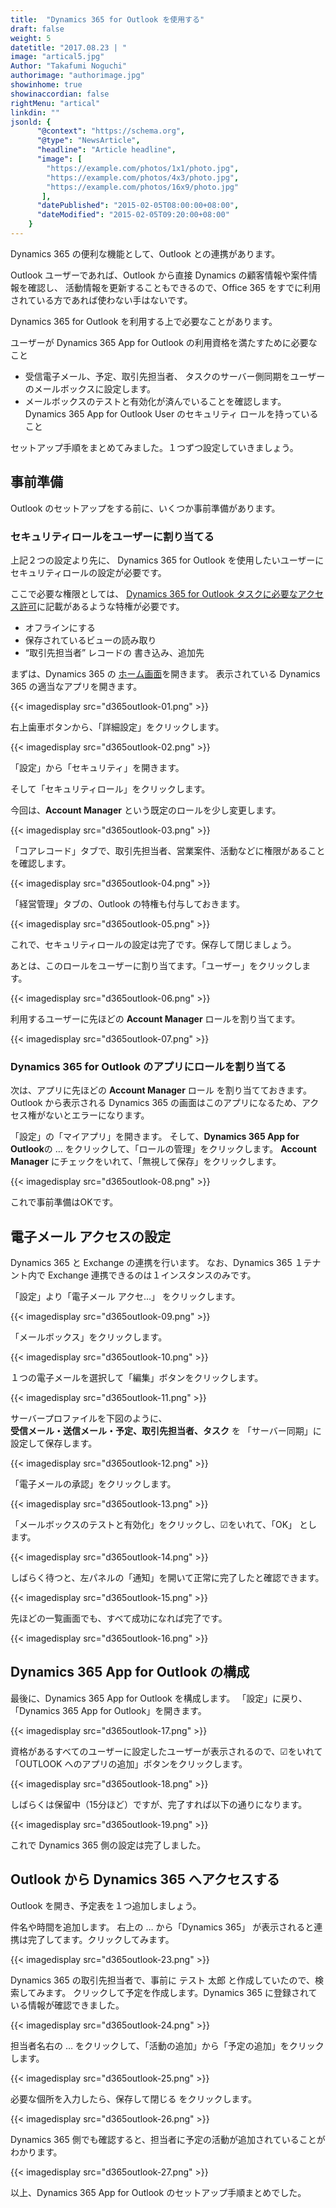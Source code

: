 ```yaml
---
title:  "Dynamics 365 for Outlook を使用する"
draft: false
weight: 5
datetitle: "2017.08.23 | "
image: "artical5.jpg"
Author: "Takafumi Noguchi"
authorimage: "authorimage.jpg"
showinhome: true
showinaccordian: false
rightMenu: "artical"
linkdin: ""
jsonld: {
      "@context": "https://schema.org",
      "@type": "NewsArticle",
      "headline": "Article headline",
      "image": [
        "https://example.com/photos/1x1/photo.jpg",
        "https://example.com/photos/4x3/photo.jpg",
        "https://example.com/photos/16x9/photo.jpg"
       ],
      "datePublished": "2015-02-05T08:00:00+08:00",
      "dateModified": "2015-02-05T09:20:00+08:00"
    }
---
```

<!-- Intro  -->
Dynamics 365 の便利な機能として、Outlook との連携があります。

Outlook ユーザーであれば、Outlook から直接 Dynamics の顧客情報や案件情報を確認し、
活動情報を更新することもできるので、Office 365 をすでに利用されている方であれば使わない手はないです。   


Dynamics 365 for Outlook を利用する上で必要なことがあります。

<!-- HighLighted Box -->
ユーザーが Dynamics 365 App for Outlook の利用資格を満たすために必要なこと
  * 受信電子メール、予定、取引先担当者、
タスクのサーバー側同期をユーザーのメールボックスに設定します。
  * メールボックスのテストと有効化が済んでいることを確認します。
Dynamics 365 App for Outlook User のセキュリティ ロールを持っていること

セットアップ手順をまとめてみました。１つずつ設定していきましょう。

 
## 事前準備
Outlook のセットアップをする前に、いくつか事前準備があります。

### セキュリティロールをユーザーに割り当てる
上記２つの設定より先に、
Dynamics 365 for Outlook を使用したいユーザーにセキュリティロールの設定が必要です。

ここで必要な権限としては、
[Dynamics 365 for Outlook タスクに必要なアクセス許可](https://docs.microsoft.com/ja-jp/dynamics365/outlook-addin/admin-guide/permissions-required-tasks)に記載があるような特権が必要です。

  * オフラインにする
  * 保存されているビューの読み取り
  * “取引先担当者” レコードの 書き込み、追加先

まずは、Dynamics 365 の [ホーム画面](https://home.dynamics.com/)を開きます。
表示されている Dynamics 365 の適当なアプリを開きます。
<!-- Image= d365outlook-01.png -->
{{< imagedisplay src="d365outlook-01.png" >}}

右上歯車ボタンから、「詳細設定」をクリックします。
<!-- Image= d365outlook-02.png -->
{{< imagedisplay src="d365outlook-02.png" >}}


「設定」から「セキュリティ」を開きます。

そして「セキュリティロール」をクリックします。

今回は、**Account Manager** という既定のロールを少し変更します。
<!-- Image= d365outlook-03.png -->
{{< imagedisplay src="d365outlook-03.png" >}}

「コアレコード」タブで、取引先担当者、営業案件、活動などに権限があることを確認します。
<!-- Image= d365outlook-04.png -->
{{< imagedisplay src="d365outlook-04.png" >}}

「経営管理」タブの、Outlook の特権も付与しておきます。 
<!-- Image= d365outlook-05.png -->
{{< imagedisplay src="d365outlook-05.png" >}}


これで、セキュリティロールの設定は完了です。保存して閉じましょう。

あとは、このロールをユーザーに割り当てます。「ユーザー」をクリックします。
<!-- Image= d365outlook-06.png -->
{{< imagedisplay src="d365outlook-06.png" >}}


利用するユーザーに先ほどの **Account Manager**  ロールを割り当てます。
<!-- Image= d365outlook-07.png -->
{{< imagedisplay src="d365outlook-07.png" >}}


### Dynamics 365 for Outlook のアプリにロールを割り当てる
次は、アプリに先ほどの  **Account Manager**  ロール を割り当てておきます。
Outlook から表示される Dynamics 365 の画面はこのアプリになるため、アクセス権がないとエラーになります。

「設定」の「マイアプリ」を開きます。
そして、**Dynamics 365 App for Outlook**の … をクリックして、「ロールの管理」をクリックします。
 **Account Manager**  にチェックをいれて、「無視して保存」をクリックします。
<!-- Image= d365outlook-08.png -->
{{< imagedisplay src="d365outlook-08.png" >}}


これで事前準備はOKです。

## 電子メール アクセスの設定
Dynamics 365 と Exchange の連携を行います。
なお、Dynamics 365 １テナント内で Exchange 連携できるのは１インスタンスのみです。

「設定」より「電子メール アクセ…」 をクリックします。
<!-- Image= d365outlook-09.png -->
{{< imagedisplay src="d365outlook-09.png" >}}


「メールボックス」をクリックします。
<!-- Image= d365outlook-10.png -->
{{< imagedisplay src="d365outlook-10.png" >}}


１つの電子メールを選択して「編集」ボタンをクリックします。
<!-- Image= d365outlook-11.png -->
{{< imagedisplay src="d365outlook-11.png" >}}

サーバープロファイルを下図のように、     
**受信メール・送信メール・予定、取引先担当者、タスク** を 「サーバー同期」に設定して保存します。
<!-- Image= d365outlook-12.png -->
{{< imagedisplay src="d365outlook-12.png" >}}


「電子メールの承認」をクリックします。
<!-- Image= d365outlook-13.png -->
{{< imagedisplay src="d365outlook-13.png" >}}


「メールボックスのテストと有効化」をクリックし、☑をいれて、「OK」 とします。
<!-- Image= d365outlook-14.png -->
{{< imagedisplay src="d365outlook-14.png" >}}


しばらく待つと、左パネルの「通知」を開いて正常に完了したと確認できます。
<!-- Image= d365outlook-15.png -->
{{< imagedisplay src="d365outlook-15.png" >}}


先ほどの一覧画面でも、すべて成功になれば完了です。
<!-- Image= d365outlook-16.png -->
{{< imagedisplay src="d365outlook-16.png" >}}


## Dynamics 365 App for Outlook の構成
最後に、Dynamics 365 App for Outlook を構成します。
「設定」に戻り、「Dynamics 365 App for Outlook」を開きます。
<!-- Image= d365outlook-17.png -->
{{< imagedisplay src="d365outlook-17.png" >}}


資格があるすべてのユーザーに設定したユーザーが表示されるので、☑をいれて
「OUTLOOK へのアプリの追加」ボタンをクリックします。
<!-- Image= d365outlook-18.png -->
{{< imagedisplay src="d365outlook-18.png" >}}


しばらくは保留中（15分ほど）ですが、完了すれば以下の通りになります。
<!-- Image= d365outlook-19.png -->
{{< imagedisplay src="d365outlook-19.png" >}}

これで Dynamics 365 側の設定は完了しました。

## Outlook から Dynamics 365 へアクセスする
Outlook を開き、予定表を１つ追加しましょう。

件名や時間を追加します。
右上の … から「Dynamics 365」 が表示されると連携は完了してます。クリックしてみます。
<!-- Image- d365outlook-23.png -->
{{< imagedisplay src="d365outlook-23.png" >}}


Dynamics 365 の取引先担当者で、事前に テスト 太郎 と作成していたので、検索してみます。
クリックして予定を作成します。Dynamics 365 に登録されている情報が確認できました。
<!-- Image= d365outlook-24.png -->
{{< imagedisplay src="d365outlook-24.png" >}}


担当者名右の … をクリックして、「活動の追加」から「予定の追加」をクリックします。
<!-- Image= d365outlook-25.png -->
{{< imagedisplay src="d365outlook-25.png" >}}


必要な個所を入力したら、保存して閉じる をクリックします。
<!-- Image= d365outlook-26.png -->
{{< imagedisplay src="d365outlook-26.png" >}}


Dynamics 365 側でも確認すると、担当者に予定の活動が追加されていることがわかります。
<!-- Image= d365outlook-27.png -->
{{< imagedisplay src="d365outlook-27.png" >}}

以上、Dynamics 365 App for Outlook のセットアップ手順まとめでした。    
&nbsp;